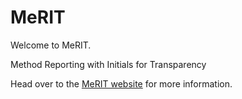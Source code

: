 # MeRIT

Welcome to MeRIT.

Method Reporting with Initials for Transparency

Head over to the [MeRIT website](http://www.merit.help/) for more information.
